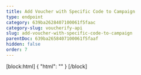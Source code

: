 ```yaml
---
title: Add Voucher with Specific Code to Campaign
type: endpoint
category: 639ba2628407100061f5faac
category-slug: voucherify-api
slug: add-voucher-with-specific-code-to-campaign
parentDoc: 639ba2658407100061f5faaf
hidden: false
order: 7
---
```

[block:html]
{
  "html": "<style>\n[title=\"Toggle library\"] { \n  display: none; }\n.LanguagePicker-divider { \n  display: none; }\n.Playground-section3VTXuaYZivJK > .APISectionHeader3LN_-QIR0m7x {\n  display: none; }\n.LanguagePicker-languages1qVVo_v6AlP9 {\n  display: none; }\n</style>"
}
[/block]
